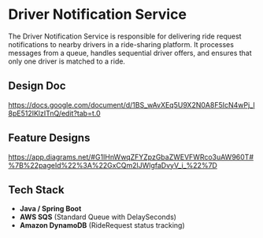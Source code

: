 # Driver Notification Service
The Driver Notification Service is responsible for delivering ride request notifications to nearby drivers in a ride-sharing platform. It processes messages from a queue, handles sequential driver offers, and ensures that only one driver is matched to a ride.

## Design Doc
https://docs.google.com/document/d/1BS_wAvXEq5U9X2N0A8F5IcN4wPj_l8pE512IKlzITnQ/edit?tab=t.0

## Feature Designs
https://app.diagrams.net/#G1IHnWwqZFYZpzGbaZWEVFWRco3uAW960T#%7B%22pageId%22%3A%22GxCQm2lJWlgfaDvyV_i_%22%7D

## Tech Stack
- **Java / Spring Boot**
- **AWS SQS** (Standard Queue with DelaySeconds)
- **Amazon DynamoDB** (RideRequest status tracking)
